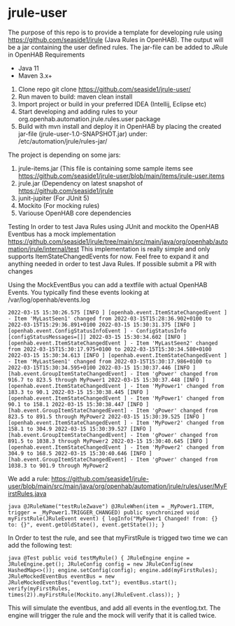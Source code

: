 # jrule-user

The purpose of this repo is to provide a template for developing rule using https://github.com/seaside1/jrule (Java Rules in OpenHAB).
The output will be a jar containing the user defined rules. The jar-file can be added to JRule in OpenHAB
Requirements
- Java 11
- Maven 3.x+

1. Clone repo git clone https://github.com/seaside1/jrule-user/
2. Run maven to build: maven clean install
3. Import project or build in your preferred IDEA (Intellij, Eclipse etc)
4. Start developing and adding rules to your org.openhab.automation.jrule.rules.user package
5. Build with mvn install and deploy it in OpenHAB by placing the created jar-file (jrule-user-1.0-SNAPSHOT.jar) under:  /etc/automation/jrule/rules-jar/

The project is depending on some jars:

1. jrule-items.jar (This file is containing some sample items see https://github.com/seaside1/jrule-user/blob/main/items/jrule-user.items
2. jrule.jar (Dependency on latest snapshot of https://github.com/seaside1/jrule
3. junit-jupiter (For JUnit 5)
4. Mockito (For mocking rules)
5. Variouse OpenHAB core dependencies

Testing
In order to test Java Rules using JUnit and mockito the OpenHAB Eventbus has 
a mock implementation https://github.com/seaside1/jrule/tree/main/src/main/java/org/openhab/automation/jrule/internal/test
This implementation is really simple and only supports ItemStateChangedEvents for now. Feel free to expand it
and anything needed in order to test Java Rules. If possible submit a PR with changes

Using the MockEventBus you can add a textfile with actual OpenHAB Events. You typically find these events looking at
/var/log/openhab/events.log


``
2022-03-15 15:30:26.575 [INFO ] [openhab.event.ItemStateChangedEvent ] - Item 'MyLastSeen1' changed from 2022-03-15T15:28:36.902+0100 to 2022-03-15T15:29:36.891+0100
2022-03-15 15:30:31.375 [INFO ] [openhab.event.ConfigStatusInfoEvent ] - ConfigStatusInfo [configStatusMessages=[]]
2022-03-15 15:30:34.602 [INFO ] [openhab.event.ItemStateChangedEvent ] - Item 'MyLastSeen2' changed from 2022-03-15T15:30:17.975+0100 to 2022-03-15T15:30:34.580+0100
2022-03-15 15:30:34.613 [INFO ] [openhab.event.ItemStateChangedEvent ] - Item 'MyLastSeen1' changed from 2022-03-15T15:30:17.986+0100 to 2022-03-15T15:30:34.595+0100
2022-03-15 15:30:37.446 [INFO ] [hab.event.GroupItemStateChangedEvent] - Item 'gPower' changed from 916.7 to 823.5 through MyPower1
2022-03-15 15:30:37.448 [INFO ] [openhab.event.ItemStateChangedEvent ] - Item 'MyPower1' changed from 183.3 to 90.1
2022-03-15 15:30:38.445 [INFO ] [openhab.event.ItemStateChangedEvent ] - Item 'MyPower1' changed from 90.1 to 158.1
2022-03-15 15:30:38.447 [INFO ] [hab.event.GroupItemStateChangedEvent] - Item 'gPower' changed from 823.5 to 891.5 through MyPower2
2022-03-15 15:30:39.525 [INFO ] [openhab.event.ItemStateChangedEvent ] - Item 'MyPower2' changed from 158.1 to 304.9
2022-03-15 15:30:39.527 [INFO ] [hab.event.GroupItemStateChangedEvent] - Item 'gPower' changed from 891.5 to 1038.3 through MyPower2
2022-03-15 15:30:40.645 [INFO ] [openhab.event.ItemStateChangedEvent ] - Item 'MyPower2' changed from 304.9 to 168.5
2022-03-15 15:30:40.646 [INFO ] [hab.event.GroupItemStateChangedEvent] - Item 'gPower' changed from 1038.3 to 901.9 through MyPower2
``

We add a rule: https://github.com/seaside1/jrule-user/blob/main/src/main/java/org/openhab/automation/jrule/rules/user/MyFirstRules.java

`` java
    @JRuleName("testRuleZwave")
    @JRuleWhen(item = _MyPower1.ITEM, trigger = _MyPower1.TRIGGER_CHANGED)
    public synchronized void myFirstRule(JRuleEvent event) {
        logInfo("MyPower1 Changed! from: {} to: {}", event.getOldState(), event.getState());
    }
 ``
 
 In Order to test the rule, and see that myFirstRule is trigged two time we can add the following test:
 
 `` java
  @Test
    public void testMyRule() {
        JRuleEngine engine = JRuleEngine.get();
        JRuleConfig config = new JRuleConfig(new HashedMap<>());
        engine.setConfig(config);
        engine.add(myFirstRules);
        JRuleMockedEventBus eventBus = new JRuleMockedEventBus("eventlog.txt");
        eventBus.start();
        verify(myFirstRules, times(2)).myFirstRule(Mockito.any(JRuleEvent.class));
    }
 ``
 
 This will simulate the eventbus, and add all events in the eventlog.txt. The engine will trigger the rule and the mock will verify
 that it is called twice.
 
